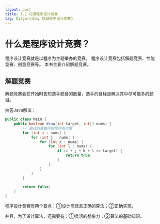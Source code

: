 ```yaml
---
layout: post
title: 1.1 何谓程序设计竞赛
tag: [algorithm, 挑战程序设计竞赛]
---
```

# 什么是程序设计竞赛？
程序设计竞赛就是以程序为主题举办的竞赛。
程序设计竞赛包括解题竞赛、性能竞赛、创意竞赛等。
本书主要介绍解题竞赛。
<!--more-->

## 解题竞赛
解题竞赛会在开始时告知选手题目的数量，选手的目标是解决其中尽可能多的题目。

抽签Java解法：
```Java
public class Main {
    public boolean draw(int target, int[] nums) {
        // 通过四重循环枚举所有方案
        for (int i : nums) {
            for (int j : nums) {
                for (int k : nums) {
                    for (int l : nums) {
                        if (i + j + k + l == target) {
                            return true;
                        }
                    }
                }
            }
        }
        
        return false;
    }
}
```

程序设计竞赛有两个要点：①设计高效且正确的算法；②正确实现。

并且，为了设计算法，还需要有：①灵活的想象力；②算法的基础知识。